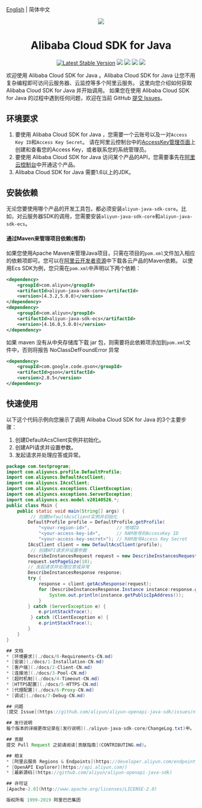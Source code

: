 [English](./README.md) | 简体中文

<p align="center">
<a href=" https://www.alibabacloud.com"><img src="https://aliyunsdk-pages.alicdn.com/icons/Aliyun.svg"></a>
</p>

<h1 align="center">Alibaba Cloud SDK for Java</h1>

<p align="center">
<a href="https://search.maven.org/search?q=g:%22com.aliyun%22%20AND%20a:%22aliyun-java-sdk-core%22"><img src="https://img.shields.io/maven-central/v/com.aliyun/aliyun-java-sdk-core.svg?label=Maven%20Central" alt="Latest Stable Version"/></a>
<a href="https://travis-ci.org/aliyun/aliyun-openapi-java-sdk"><img src="https://travis-ci.org/aliyun/aliyun-openapi-java-sdk.svg?branch=master"/></a>
<a href="https://codecov.io/gh/aliyun/aliyun-openapi-java-sdk"><img src="https://codecov.io/gh/aliyun/aliyun-openapi-java-sdk/branch/master/graph/badge.svg"/></a>
<a href="https://www.codacy.com/app/aliyun/aliyun-openapi-java-sdk?utm_source=github.com&amp;utm_medium=referral&amp;utm_content=aliyun/aliyun-openapi-java-sdk&amp;utm_campaign=Badge_Grade"><img src="https://api.codacy.com/project/badge/Grade/aef3826e57ca444fb217bab8edaed195"/></a>
<a href="https://ci.appveyor.com/project/aliyun/aliyun-openapi-java-sdk"><img src="https://ci.appveyor.com/api/projects/status/bymi868y6443gwdp?svg=true"/></a>
</p>

欢迎使用 Alibaba Cloud SDK for Java 。Alibaba Cloud SDK for Java 让您不用复杂编程即可访问云服务器、云监控等多个阿里云服务。
这里向您介绍如何获取 Alibaba Cloud SDK for Java 并开始调用。
如果您在使用 Alibaba Cloud SDK for Java 的过程中遇到任何问题，欢迎在当前 GitHub [提交 Issues](https://github.com/aliyun/aliyun-openapi-java-sdk/issues/new)。

## 环境要求
1. 要使用 Alibaba Cloud SDK for Java ，您需要一个云账号以及一对`Access Key ID`和`Access Key Secret`。 请在阿里云控制台中的[AccessKey管理页面](https://usercenter.console.aliyun.com/?spm=5176.doc52740.2.3.QKZk8w#/manage/ak)上创建和查看您的Access Key，或者联系您的系统管理员。
2. 要使用 Alibaba Cloud SDK for Java 访问某个产品的API，您需要事先在[阿里云控制台](https://home.console.aliyun.com/?spm=5176.doc52740.2.4.QKZk8w)中开通这个产品。
3.  Alibaba Cloud SDK for Java 需要1.6以上的JDK。

## 安装依赖
无论您要使用哪个产品的开发工具包，都必须安装`aliyun-java-sdk-core`。比如，对云服务器SDK的调用，您需要安装`aliyun-java-sdk-core`和`aliyun-java-sdk-ecs`。
#### 通过Maven来管理项目依赖(推荐)
如果您使用Apache Maven来管理Java项目，只需在项目的`pom.xml`文件加入相应的依赖项即可。您可以在[阿里云开发者资源](https://help.aliyun.com/learn/developer.html)中下载各云产品的Maven依赖。
以使用Ecs SDK为例，您只需在`pom.xml`中声明以下两个依赖：
```xml
<dependency>
    <groupId>com.aliyun</groupId>
    <artifactId>aliyun-java-sdk-core</artifactId>
    <version>[4.3.2,5.0.0)</version>
</dependency>
<dependency>
    <groupId>com.aliyun</groupId>
    <artifactId>aliyun-java-sdk-ecs</artifactId>
    <version>[4.16.0,5.0.0)</version>
</dependency>
```

如果 maven 没有从中央存储库下载 jar 包，则需要将此依赖项添加到`pom.xml`文件中，否则将报告 NoClassDefFoundError 异常
```xml
<dependency>
    <groupId>com.google.code.gson</groupId>
    <artifactId>gson</artifactId>
    <version>2.8.5</version>
</dependency>
```
## 快速使用

以下这个代码示例向您展示了调用 Alibaba Cloud SDK for Java 的3个主要步骤：
1. 创建DefaultAcsClient实例并初始化。
2. 创建API请求并设置参数。
3. 发起请求并处理应答或异常。

```java
package com.testprogram;
import com.aliyuncs.profile.DefaultProfile;
import com.aliyuncs.DefaultAcsClient;
import com.aliyuncs.IAcsClient;
import com.aliyuncs.exceptions.ClientException;
import com.aliyuncs.exceptions.ServerException;
import com.aliyuncs.ecs.model.v20140526.*;
public class Main {
    public static void main(String[] args) {
         // 创建DefaultAcsClient实例并初始化
        DefaultProfile profile = DefaultProfile.getProfile(
            "<your-region-id>",          // 地域ID
            "<your-access-key-id>",      // RAM账号的AccessKey ID
            "<your-access-key-secret>"); // RAM账号Access Key Secret
        IAcsClient client = new DefaultAcsClient(profile);
         // 创建API请求并设置参数
        DescribeInstancesRequest request = new DescribeInstancesRequest();
        request.setPageSize(10);
        // 发起请求并处理应答或异常
        DescribeInstancesResponse response;
        try {
            response = client.getAcsResponse(request);
            for (DescribeInstancesResponse.Instance instance:response.getInstances()) {
                System.out.println(instance.getPublicIpAddress());
            }
        } catch (ServerException e) {
            e.printStackTrace();
         } catch (ClientException e) {
            e.printStackTrace();
        }
    }
}

## 文档
* [环境要求](./docs/0-Requirements-CN.md)
* [安装](./docs/1-Installation-CN.md)
* [客户端](./docs/2-Client-CN.md)
* [连接池](./docs/3-Pool-CN.md)
* [超时机制](./docs/4-Timeout-CN.md)
* [HTTPS配置](./docs/5-HTTPS-CN.md)
* [代理配置](./docs/6-Proxy-CN.md)
* [调试](./docs/7-Debug-CN.md)

## 问题
[提交 Issue](https://github.com/aliyun/aliyun-openapi-java-sdk/issues/new)，不符合指南的问题可能会立即关闭。

## 发行说明
每个版本的详细更改记录在[发行说明](./aliyun-java-sdk-core/ChangeLog.txt)中。

## 贡献
提交 Pull Request 之前请阅读[贡献指南](CONTRIBUTING.md)。

## 相关
* [阿里云服务 Regions & Endpoints](https://developer.aliyun.com/endpoints)
* [OpenAPI Explorer](https://api.aliyun.com/)
* [最新源码](https://github.com/aliyun/aliyun-openapi-java-sdk)

## 许可证
[Apache-2.0](http://www.apache.org/licenses/LICENSE-2.0)

版权所有 1999-2019 阿里巴巴集团

